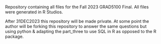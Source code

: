 Repository containing all files for the Fall 2023 GRAD5100 Final. All 
files were generated in R Studios.

After 31DEC2023 this repository will be made private. At some point the 
author will be forking this repository to answer the same questions but 
using python & adapting the part_three to use SQL in R as opposed to the R 
package.
